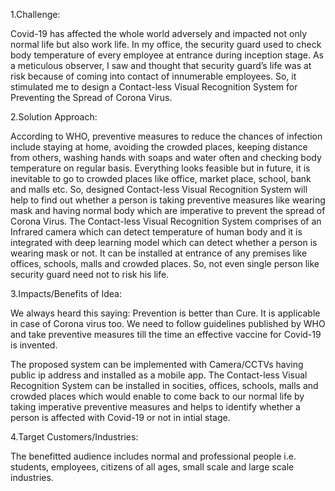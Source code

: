 1.Challenge:

Covid-19 has affected the whole world adversely and impacted  not only normal life but also work life. In my office, the security guard used to check body temperature of every employee at entrance during inception stage. As a meticulous observer, I saw and thought that security guard’s life was at risk because of coming into contact of innumerable employees. So, it stimulated me to design a Contact-less Visual Recognition System for Preventing the Spread of Corona Virus.


2.Solution Approach:

According to WHO, preventive measures to reduce the chances of infection include staying at home, avoiding the crowded places, keeping distance from others, washing hands with soaps and water often and checking body temperature on regular basis. Everything looks feasible but in future, it is inevitable to go to crowded places like office, market place, school, bank and malls etc. So, designed Contact-less Visual Recognition System will help to find out whether a person is taking preventive measures like wearing mask and having normal body which are imperative to  prevent the spread of Corona Virus.
The Contact-less Visual Recognition System comprises of an Infrared camera which can detect temperature of human body and it is integrated with deep learning model which can detect whether a person is wearing mask or not. It can be installed at entrance of any premises like offices, schools, malls and crowded places. So, not even single person like security guard need not to risk his life.


3.Impacts/Benefits of Idea:

We always heard this saying: Prevention is better than Cure. It is applicable in case of Corona virus too. We need to follow guidelines published by WHO and take preventive measures till the time an effective vaccine for Covid-19 is invented. 

The proposed system can be implemented with Camera/CCTVs having public ip address and installed as a mobile app. The Contact-less Visual Recognition System can be installed in socities, offices, schools, malls and crowded places which would enable to come back to our normal life by taking imperative preventive measures and helps to identify whether a person is affected with Covid-19 or not in intial stage.


4.Target Customers/Industries:

The benefitted audience includes normal and professional people i.e. students, employees, citizens of all ages, small scale and large scale industries.





